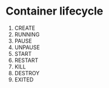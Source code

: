 # Container lifecycle

1. CREATE
2. RUNNING
3. PAUSE
4. UNPAUSE
5. START
6. RESTART
7. KILL
8. DESTROY
9. EXITED
